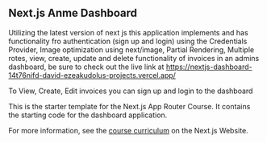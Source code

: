 ## Next.js Anme Dashboard
Utilizing the latest version of next js this application implements and has functionality fro authentication (sign up and login) using the Credentials Provider, Image optimization using next/image, Partial Rendering, Multiple rotes, view, create, update and delete functionality of invoices in an admins dashboard, be sure to check out the live link at https://nextjs-dashboard-14t76nifd-david-ezeakudolus-projects.vercel.app/ 

To View, Create, Edit invoices you can sign up and login to the dashboard

This is the starter template for the Next.js App Router Course. It contains the starting code for the dashboard application.

For more information, see the [course curriculum](https://nextjs.org/learn) on the Next.js Website.
